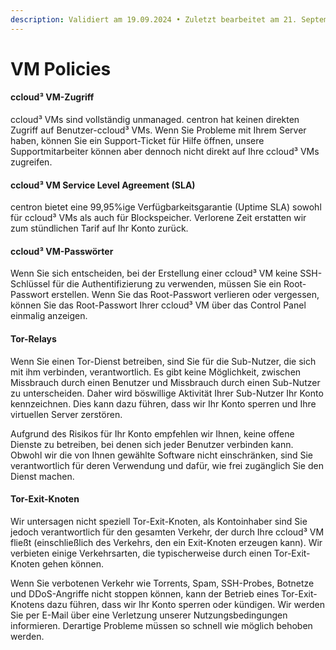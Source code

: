 ```yaml
---
description: Validiert am 19.09.2024 • Zuletzt bearbeitet am 21. September 2024
---
```


# VM Policies

#### ccloud³ VM-Zugriff

ccloud³ VMs sind vollständig unmanaged. centron hat keinen direkten Zugriff auf Benutzer-ccloud³ VMs. Wenn Sie Probleme mit Ihrem Server haben, können Sie ein Support-Ticket für Hilfe öffnen, unsere Supportmitarbeiter können aber dennoch nicht direkt auf Ihre ccloud³ VMs zugreifen.

#### ccloud³ VM Service Level Agreement (SLA)

centron bietet eine 99,95%ige Verfügbarkeitsgarantie (Uptime SLA) sowohl für ccloud³ VMs als auch für Blockspeicher. Verlorene Zeit erstatten wir zum stündlichen Tarif auf Ihr Konto zurück.

#### ccloud³ VM-Passwörter

Wenn Sie sich entscheiden, bei der Erstellung einer ccloud³ VM keine SSH-Schlüssel für die Authentifizierung zu verwenden, müssen Sie ein Root-Passwort erstellen. Wenn Sie das Root-Passwort verlieren oder vergessen, können Sie das Root-Passwort Ihrer ccloud³ VM über das Control Panel einmalig anzeigen.

#### Tor-Relays

Wenn Sie einen Tor-Dienst betreiben, sind Sie für die Sub-Nutzer, die sich mit ihm verbinden, verantwortlich. Es gibt keine Möglichkeit, zwischen Missbrauch durch einen Benutzer und Missbrauch durch einen Sub-Nutzer zu unterscheiden. Daher wird böswillige Aktivität Ihrer Sub-Nutzer Ihr Konto kennzeichnen. Dies kann dazu führen, dass wir Ihr Konto sperren und Ihre virtuellen Server zerstören.

Aufgrund des Risikos für Ihr Konto empfehlen wir Ihnen, keine offene Dienste zu betreiben, bei denen sich jeder Benutzer verbinden kann. Obwohl wir die von Ihnen gewählte Software nicht einschränken, sind Sie verantwortlich für deren Verwendung und dafür, wie frei zugänglich Sie den Dienst machen.

#### Tor-Exit-Knoten

Wir untersagen nicht speziell Tor-Exit-Knoten, als Kontoinhaber sind Sie jedoch verantwortlich für den gesamten Verkehr, der durch Ihre ccloud³ VM fließt (einschließlich des Verkehrs, den ein Exit-Knoten erzeugen kann). Wir verbieten einige Verkehrsarten, die typischerweise durch einen Tor-Exit-Knoten gehen können.

Wenn Sie verbotenen Verkehr wie Torrents, Spam, SSH-Probes, Botnetze und DDoS-Angriffe nicht stoppen können, kann der Betrieb eines Tor-Exit-Knotens dazu führen, dass wir Ihr Konto sperren oder kündigen. Wir werden Sie per E-Mail über eine Verletzung unserer Nutzungsbedingungen informieren. Derartige Probleme müssen so schnell wie möglich behoben werden.
